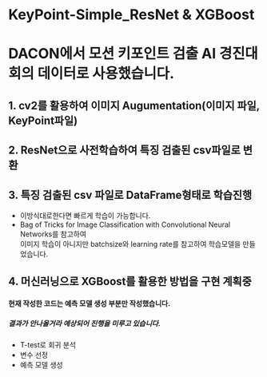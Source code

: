 # KeyPoint-Simple_ResNet & XGBoost

# DACON에서 모션 키포인트 검출 AI 경진대회의 데이터로 사용했습니다.

## 1. cv2를 활용하여 이미지 Augumentation(이미지 파일, KeyPoint파일)

## 2. ResNet으로 사전학습하여 특징 검출된 csv파일로 변환

## 3. 특징 검출된 csv 파일로 DataFrame형태로 학습진행
<ul> 
  <li>이방식대로한다면 빠르게 학습이 가능합니다.</li>
  <li> Bag of Tricks for Image Classification with Convolutional Neural Networks를 참고하여<br>
    이미지 학습이 아니지만 batchsize와 learning rate를 참고하여 학습모델을 만들었습니다.</li>
</ul>

## 4. 머신러닝으로 XGBoost를 활용한 방법을 구현 계획중 
#### 현재 작성한 코드는 예측 모델 생성 부분만 작성했습니다.
##### 결과가 안나올거라 예상되어 진행을 미루고 있습니다.

<ul> 
  <li>T-test로 회귀 분석</li>
  <li>변수 선정</li>
  <li>예측 모델 생성</li>
</ul>


